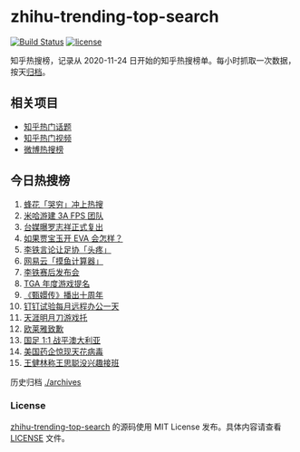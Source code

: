 # zhihu-trending-top-search

[![Build Status](https://github.com/justjavac/zhihu-trending-top-search/workflows/ci/badge.svg?branch=main)](https://github.com/justjavac/zhihu-trending-top-search/actions)
[![license](https://img.shields.io/github/license/justjavac/zhihu-trending-top-search)](https://github.com/justjavac/zhihu-trending-top-search/blob/main/LICENSE)

知乎热搜榜，记录从 2020-11-24 日开始的知乎热搜榜单。每小时抓取一次数据，按天[归档](./archives)。

## 相关项目

- [知乎热门话题](https://github.com/justjavac/zhihu-trending-hot-questions)
- [知乎热门视频](https://github.com/justjavac/zhihu-trending-hot-video)
- [微博热搜榜](https://github.com/justjavac/weibo-trending-hot-search)

## 今日热搜榜

<!-- BEGIN -->
<!-- 最后更新时间 Fri Nov 19 2021 02:08:00 GMT+0800 (China Standard Time) -->

1. [蜂花「哭穷」冲上热搜](https://www.zhihu.com/search?q=蜂花)
1. [米哈游建 3A FPS 团队](https://www.zhihu.com/search?q=米哈游)
1. [台媒曝罗志祥正式复出](https://www.zhihu.com/search?q=罗志祥)
1. [如果贾宝玉开 EVA 会怎样？](https://www.zhihu.com/search?q=贾宝玉)
1. [李铁言论让足协「头疼」](https://www.zhihu.com/search?q=李铁)
1. [网易云「摸鱼计算器」](https://www.zhihu.com/search?q=摸鱼计算器)
1. [李铁赛后发布会](https://www.zhihu.com/search?q=李铁)
1. [TGA 年度游戏提名](https://www.zhihu.com/search?q=TGA)
1. [《甄嬛传》播出十周年](https://www.zhihu.com/search?q=甄嬛传十周年)
1. [钉钉试验每月远程办公一天](https://www.zhihu.com/search?q=钉钉远程办公)
1. [天涯明月刀游戏托](https://www.zhihu.com/search?q=天涯明月刀)
1. [欧莱雅致歉](https://www.zhihu.com/search?q=欧莱雅)
1. [国足 1:1 战平澳大利亚](https://www.zhihu.com/search?q=中国男足)
1. [美国药企惊现天花病毒](https://www.zhihu.com/search?q=天花)
1. [王健林称王思聪没兴趣接班](https://www.zhihu.com/search?q=王健林)

<!-- END -->

历史归档 [./archives](./archives)

### License

[zhihu-trending-top-search](https://github.com/justjavac/zhihu-trending-top-search)
的源码使用 MIT License 发布。具体内容请查看 [LICENSE](./LICENSE) 文件。
